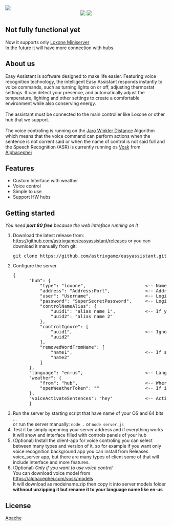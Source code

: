 <img src="https://ctrlv.cz/shots/2023/08/23/TKZ4.png">
<center>
  <a href="https://github.com/astrixgame/easyassistant/blob/main/LICENSE"><img src="https://img.shields.io/badge/License-Apache-blue.svg"></a>
  <a href=""><img src="https://img.shields.io/badge/Voice-Ready-lime.svg"></a>
</center>
<h2>Not fully functional yet</h2>Now it supports only <a href="https://www.loxone.com/">Loxone Miniserver</a><br>
In the future it will have more connection with hubs.<br>

<h2>About us</h2>
Easy Assistant is software designed to make life easier. Featuring voice recognition technology, the intelligent Easy Assistant responds instantly to voice commands, such as turning lights on or off, adjusting thermostat settings. It can detect your presence, and automatically adjust the temperature, lighting and other settings to create a comfortable environment while also conserving energy.<br><br>The assistant must be connected to the main controller like Loxone or other hub that we support.<br><br>The voice controling is running on the <a href="https://en.wikipedia.org/wiki/Jaro%E2%80%93Winkler_distance">Jaro Winkler Distance</a> Algorithm which means that the voice command can perform actions when the sentence is not corrent said or when the name of control is not said full and the Speech Recognition (ASR) is currently running os <a href="https://github.com/alphacep/vosk-api">Vosk</a> from <a href="https://alphacephei.com/vosk/">Alphacephei</a>

<h2>Features</h2>
<ul>
  <li>Custom Interface with weather</li>
  <li>Voice control</li>
  <li>Simple to use</li>
  <li>Support HW hubs</li>
</ul>

<h2>Getting started</h2>
<i>You need <strong>port 80 free</strong> because the web intreface running on it</i>
<ol>
  <li>Download the latest release from: <a href="https://github.com/astrixgame/easy-assistant/releases">https://github.com/astrixgame/easyassistant/releases</a> or you can download it manually from git:<pre>git clone https://github.com/astrixgame/easyassistant.git</pre></li>
  <li>Configure the server
    <pre>{                                              
      "hub": {                                   
          "type": "loxone",                      <-- Name of hub like loxone or other supported hubs
          "address": "Address:Port",             <-- Address and port of your hub
          "user": "Username",                    <-- Login Username of your hub
          "password": "SuperSecretPassword",     <-- Login Password of your hub
          "controlNameAlias": {                  
              "uuid1": "alias name 1",           <-- If your control named like bulb and you want to tell light bulb you can change this
              "uuid2": "alias name 2"            
          },
          "controlIgnore": [
              "uuid1",                           <-- Ignored controls that will not show up in the interface and cannot be controlled by voice
              "uuid2"
          ],
          "removedWordFromName": [
              "name1",                           <-- If some control named like heat thermostat you can remove the word heat from name by adding it there but it will be removed from all controls of your hub
              "name2"
          ]
      },                                         
      "language": "en-us",                       <-- Language of the interface and the voice
      "weather": {                               
          "from": "hub",                         <-- Where the weather be taken from hub for hub or openweather
          "openWeatherToken": ""                 <-- If in the row up below filled up with openweather fill this with openweather token
      },                                         
      "voiceActivateSentences": "hey"            <-- Activation sentence can be everything and you can add more than one separated by comma for example it will be there hey ... or only hey
      }</pre>
  </li>
  <li>Run the server by starting script that have name of your OS and 64 bits ...<br>or run the server manually: <code>node .</code> or <code>node server.js</code></li>
  <li>Test it by simply openning your server address and if everything works it will show and interface filled with controls panels of your hub</li>
  <li>(Optional) Install the client-app for voice controling you can select between many types and version of it, so for example if you want only voice recognition background app you can install from Releases voice_server app, but there are many types of client some of that will include interface and more features.</li>
  <li>(Optional) <i>Only if you want to use voice control</i><br>
    You can download voice model from <a href="https://alphacephei.com/vosk/models">https://alphacephei.com/vosk/models</a><br>
    It will download as modelname.zip then copy it into server models folder <strong>withnout unzipping it but rename it to your language name like en-us</strong><br></li>
</ol>

<h2>License</h2>
<a href="https://github.com/astrixgame/easyassistant/blob/main/LICENSE">Apache</a>